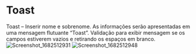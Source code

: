 # Toast
Toast – Inserir nome e sobrenome. As informações serão apresentadas em uma mensagem flutuante “Toast”.   Validação para exibir mensagem se os campos estiverem vazios e retirando os espaços em branco.
![Screenshot_1682512931](https://user-images.githubusercontent.com/13179667/234578528-49403975-d90a-44ce-96cd-8bf055c74c97.png)
![Screenshot_1682512948](https://user-images.githubusercontent.com/13179667/234578533-31ddbdd1-d3b4-4f50-a312-7b59f984f90b.png)
